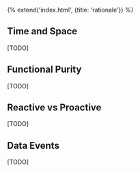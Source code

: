 {% extend('index.html', {title: 'rationale'}) %}

## Time and Space

[TODO]

## Functional Purity

[TODO]

## Reactive vs Proactive

[TODO]

## Data Events

[TODO]
